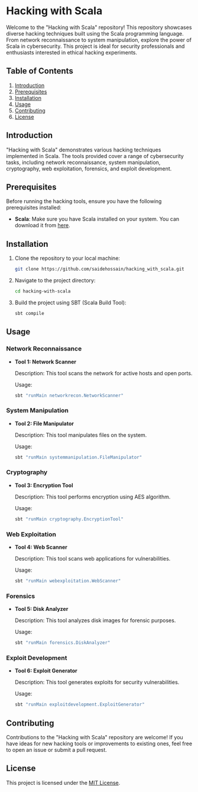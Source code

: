 # Hacking with Scala

Welcome to the "Hacking with Scala" repository! This repository showcases diverse hacking techniques built using the Scala programming language. From network reconnaissance to system manipulation, explore the power of Scala in cybersecurity. This project is ideal for security professionals and enthusiasts interested in ethical hacking experiments.

## Table of Contents

1. [Introduction](#introduction)
2. [Prerequisites](#prerequisites)
3. [Installation](#installation)
4. [Usage](#usage)
5. [Contributing](#contributing)
6. [License](#license)

## Introduction

"Hacking with Scala" demonstrates various hacking techniques implemented in Scala. The tools provided cover a range of cybersecurity tasks, including network reconnaissance, system manipulation, cryptography, web exploitation, forensics, and exploit development.

## Prerequisites

Before running the hacking tools, ensure you have the following prerequisites installed:

- **Scala**: Make sure you have Scala installed on your system. You can download it from [here](https://www.scala-lang.org/download/).

## Installation

1. Clone the repository to your local machine:

    ```bash
    git clone https://github.com/saidehossain/hacking_with_scala.git
    ```

2. Navigate to the project directory:

    ```bash
    cd hacking-with-scala
    ```

3. Build the project using SBT (Scala Build Tool):

    ```bash
    sbt compile
    ```

## Usage

### Network Reconnaissance

- **Tool 1: Network Scanner**
  
  Description: This tool scans the network for active hosts and open ports.
  
  Usage:
  
  ```bash
  sbt "runMain networkrecon.NetworkScanner"
  ```

### System Manipulation

- **Tool 2: File Manipulator**
  
  Description: This tool manipulates files on the system.
  
  Usage:
  
  ```bash
  sbt "runMain systemmanipulation.FileManipulator"
  ```

### Cryptography

- **Tool 3: Encryption Tool**
  
  Description: This tool performs encryption using AES algorithm.
  
  Usage:
  
  ```bash
  sbt "runMain cryptography.EncryptionTool"
  ```

### Web Exploitation

- **Tool 4: Web Scanner**
  
  Description: This tool scans web applications for vulnerabilities.
  
  Usage:
  
  ```bash
  sbt "runMain webexploitation.WebScanner"
  ```

### Forensics

- **Tool 5: Disk Analyzer**
  
  Description: This tool analyzes disk images for forensic purposes.
  
  Usage:
  
  ```bash
  sbt "runMain forensics.DiskAnalyzer"
  ```

### Exploit Development

- **Tool 6: Exploit Generator**
  
  Description: This tool generates exploits for security vulnerabilities.
  
  Usage:
  
  ```bash
  sbt "runMain exploitdevelopment.ExploitGenerator"
  ```

## Contributing

Contributions to the "Hacking with Scala" repository are welcome! If you have ideas for new hacking tools or improvements to existing ones, feel free to open an issue or submit a pull request.

## License

This project is licensed under the [MIT License](LICENSE).
